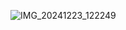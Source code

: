 ![IMG_20241223_122249](https://github.com/user-attachments/assets/c6a4c6d8-6dcd-458e-89af-f32cb9aa3fdd)
